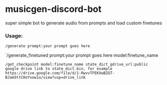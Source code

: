 # musicgen-discord-bot
super simple bot to generate audio from prompts and load custom finetunes

### Usage:

`/generate prompt:your prompt goes here`

`/generate_finetuned prompt:your prompt goes here model:finetune_name

`/get_checkpoint model:finetune_name state_dict_gdrive_url:public google drive link to state_dict.bin, for example https://drive.google.com/file/d/1-RwvvTFEKXwBZGT-BJam5ttCHoYxow1o/view?usp=drive_link`
